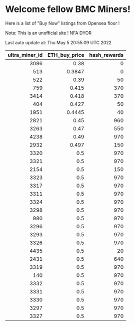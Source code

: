 # Welcome fellow BMC Miners!
Here is a list of "Buy Now" listings from Opensea floor !

Note: This is an unofficial site ! NFA DYOR


Last auto update at: Thu May  5 20:55:09 UTC 2022


|   ultra_miner_id |   ETH_buy_price |   hash_rewards |
|-----------------:|----------------:|---------------:|
|             3086 |          0.38   |              0 |
|              513 |          0.3847 |              0 |
|              522 |          0.39   |             50 |
|              759 |          0.415  |            370 |
|             3414 |          0.418  |            370 |
|              404 |          0.427  |             50 |
|             1951 |          0.4445 |             40 |
|             2821 |          0.45   |            960 |
|             3263 |          0.47   |            550 |
|             4238 |          0.49   |            970 |
|             2932 |          0.497  |            150 |
|             3320 |          0.5    |            970 |
|             3321 |          0.5    |            970 |
|             2154 |          0.5    |            150 |
|             3323 |          0.5    |            970 |
|             3317 |          0.5    |            970 |
|             3311 |          0.5    |            970 |
|             3324 |          0.5    |            970 |
|             3298 |          0.5    |            970 |
|              980 |          0.5    |            970 |
|             3296 |          0.5    |            970 |
|             3293 |          0.5    |            970 |
|             3326 |          0.5    |            970 |
|             4435 |          0.5    |             20 |
|             2431 |          0.5    |            640 |
|             3319 |          0.5    |            970 |
|              140 |          0.5    |            970 |
|             3332 |          0.5    |            970 |
|             3331 |          0.5    |            970 |
|             3330 |          0.5    |            970 |
|             3297 |          0.5    |            970 |
|             3327 |          0.5    |            970 |